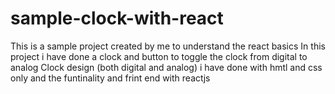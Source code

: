 # sample-clock-with-react
This is a sample project created by me to understand the react basics
In this project i have done a clock and button to toggle the clock from digital to analog
Clock design (both digital and analog) i have done with hmtl and css only and the funtinality and frint end with reactjs
